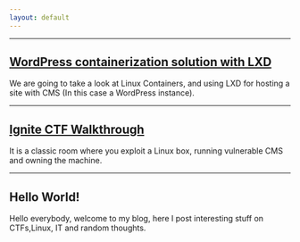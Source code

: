 ```yaml
---
layout: default
---
```


* * *

## [WordPress containerization solution with LXD](./lxd-wordpress.html)
We are going to take a look at Linux Containers, and using LXD for hosting a site with CMS (In this case a WordPress instance).
* * *
## [Ignite CTF Walkthrough ](./ignite-README.html)
It is a classic room where you exploit a Linux box, running vulnerable CMS and owning the machine.
* * *
## Hello World!
Hello everybody, welcome to my blog, here I post interesting stuff on CTFs,Linux, IT and random thoughts.
